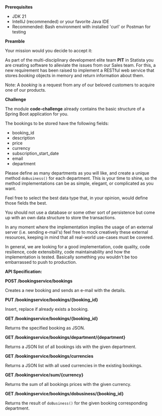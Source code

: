 **Prerequisites**

- JDK 21
- IntelliJ (recommended) or your favorite Java IDE
- Recommended: Bash environment with installed 'curl' or Postman for testing

**Preamble**
     
Your mission would you decide to accept it:

As part of the multi-disciplinary development elite team **PIT** in Statista you are creating software to alleviate the 
issues from our Sales team. For this, a new requirement has been raised to implement a RESTful web service that stores 
_booking_ objects in memory and return information about them.

Note: A _booking_ is a request from any of our beloved customers to acquire one of our products. 

**Challenge**

The module **code-challenge** already contains the basic structure of a Spring Boot application for you.

The bookings to be stored have the following fields:
 - booking_id
 - description
 - price
 - currency
 - subscription_start_date
 - email
 - department

Please define as many departments as you will like, and create a unique method `doBusiness()` for each department. This 
is your time to shine, so the method implementations can be as simple, elegant, or complicated as you want. 

Feel free to select the best data type that, in your opinion, would define those fields the best.

You should not use a database or some other sort of persistence but come up with an own data structure to store the 
transactions.

In any moment where the implementation implies the usage of an external server (i.e. sending e-mail's) feel free to mock
creatively these external resources, keeping in mind that all real-world use-cases must be covered.

In general, we are looking for a good implementation, code quality, code resilience, code extensibility, code 
maintainability and how the implementation is tested.
Basically something you wouldn't be too embarrassed to push to production.

**API Specification:**

**POST /bookingservice/bookings**

Creates a new booking and sends an e-mail with the details.

**PUT /bookingservice/bookings/{booking_id}**

Insert, replace if already exists a booking.

**GET /bookingservice/bookings/{booking_id}**

Returns the specified booking as JSON.

**GET /bookingservice/bookings/department/{department}**

Returns a JSON list of all bookings ids with the given department.

**GET /bookingservice/bookings/currencies**

Returns a JSON list with all used currencies in the existing bookings.

**GET /bookingservice/sum/{currency}**

Returns the sum of all bookings prices with the given currency.

**GET /bookingservice/bookings/dobusiness/{booking_id}**

Returns the result of `doBusiness()` for the given booking corresponding department.


